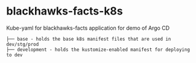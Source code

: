 # blackhawks-facts-k8s
Kube-yaml for blackhawks-facts application for demo of Argo CD

```
├── base - holds the base k8s manifest files that are used in dev/stg/prod
├── development - holds the kustomize-enabled manifest for deploying to dev
```

